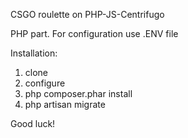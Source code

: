 CSGO roulette on PHP-JS-Centrifugo

PHP part.
For configuration use .ENV file

Installation:
1. clone
2. configure
3. php composer.phar install
4. php artisan migrate

Good luck!
